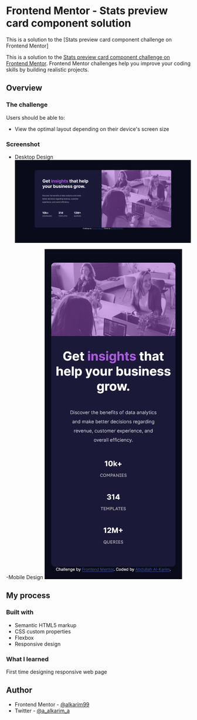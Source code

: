 # Frontend Mentor - Stats preview card component solution
This is a solution to the [Stats preview card component challenge on Frontend Mentor]

This is a solution to the [Stats preview card component challenge on Frontend Mentor](https://www.frontendmentor.io/challenges/stats-preview-card-component-8JqbgoU62). Frontend Mentor challenges help you improve your coding skills by building realistic projects. 

## Overview

### The challenge

Users should be able to:

- View the optimal layout depending on their device's screen size

### Screenshot

- Desktop Design
![](./desktop-ss.png)

-Mobile Design
![](./mobile-ss.png)

## My process

### Built with

- Semantic HTML5 markup
- CSS custom properties
- Flexbox
- Responsive design

### What I learned
First time designing responsive web page

## Author

- Frontend Mentor - [@alkarim99](https://www.frontendmentor.io/profile/alkarim99)
- Twitter - [@a_alkarim_a](https://www.twitter.com/a_alkarim_a)

